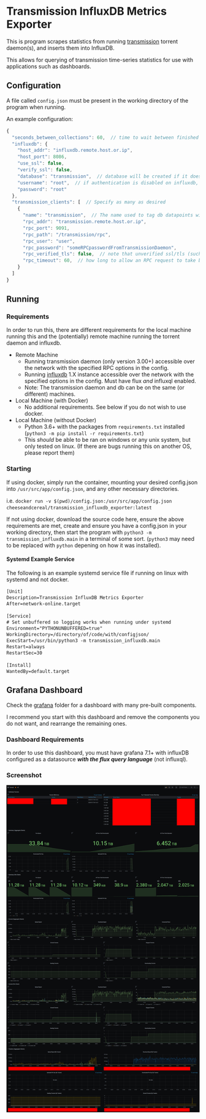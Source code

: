 # Transmission InfluxDB Metrics Exporter

This is program scrapes statistics from running [transmission](https://transmissionbt.com/) torrent daemon(s), and inserts them into InfluxDB.

This allows for querying of transmission time-series statistics for use with applications such as dashboards.

## Configuration

A file called `config.json` must be present in the working directory of the program when running.

An example configuration:

```javascript
{
  "seconds_between_collections": 60,  // time to wait between finished transmission scrapes
  "influxdb": {
    "host_addr": "influxdb.remote.host.or.ip",
    "host_port": 8086,
    "use_ssl": false,
    "verify_ssl": false,
    "database": "transmission",  // database will be created if it doesn't exist (don't change if using provided grafana dashboard)
    "username": "root",  // if authentication is disabled on influxdb, leave user/pass as-is
    "password": "root"
  },
  "transmission_clients": [  // Specify as many as desired
    {
      "name": "transmission",  // The name used to tag db datapoints with for this transmission daemon. Useful to make unique when you have more than one client
      "rpc_addr": "transmission.remote.host.or.ip",
      "rpc_port": 9091,
      "rpc_path": "/transmission/rpc",
      "rpc_user": "user",
      "rpc_password": "someRPCpasswordFromTransmissionDaemon",
      "rpc_verified_tls": false,  // note that unverified ssl/tls (such as with self-signed cert) is not currently supported
      "rpc_timeout": 60,  // how long to allow an RPC request to take before timing out with an error
    }
  ]
}
```

## Running

### Requirements

In order to run this, there are different requirements for the local machine running this and the (potentially) remote machine running the torrent daemon and influxdb.

- Remote Machine
  - Running transmission daemon (only version 3.00+) accessible over the network with the specified RPC options in the config.
  - Running [influxdb](https://www.influxdata.com/time-series-platform/) 1.X instance accessible over the network with the specified options in the config. Must have flux _and_ influxql enabled.
  - Note: The transmission daemon and db can be on the same (or different) machines.
- Local Machine (with Docker)
  - No additional requirements. See below if you do not wish to use docker.
- Local Machine (without Docker)
  - Python 3.6+ with the packages from `requirements.txt` installed (`python3 -m pip install -r requirements.txt`)
  - This _should_ be able to be ran on windows or any unix system, but only tested on linux.
    (If there are bugs running this on another OS, please report them)

### Starting

If using docker, simply run the container, mounting your desired config.json into `/usr/src/app/config.json`, and any other necessary directories.

i.e. `docker run -v $(pwd)/config.json:/usr/src/app/config.json cheeseandcereal/transmission_influxdb_exporter:latest`

If not using docker, download the source code here, ensure the above requirements are met,
create and ensure you have a config.json in your working directory,
then start the program with `python3 -m transmission_influxdb.main` in a terminal of some sort.
(`python3` may need to be replaced with `python` depening on how it was installed).

#### Systemd Example Service

The following is an example systemd service file if running on linux with systemd and not docker.

```systemd
[Unit]
Description=Transmission InfluxDB Metrics Exporter
After=network-online.target

[Service]
# Set unbuffered so logging works when running under systemd
Environment="PYTHONUNBUFFERED=true"
WorkingDirectory=/directory/of/code/with/configjson/
ExecStart=/usr/bin/python3 -m transmission_influxdb.main
Restart=always
RestartSec=30

[Install]
WantedBy=default.target
```

## Grafana Dashboard

Check the [grafana](grafana/) folder for a dashboard with many pre-built components.

I recommend you start with this dashboard and remove the components you do not want, and rearrange the remaining ones.

### Dashboard Requirements

In order to use this dashboard, you must have grafana 7.1+ with influxDB configured as a datasource ***with the flux query language*** (not influxql).

### Screenshot

![Dashboard Screenshot](grafana/screenshot.png)
